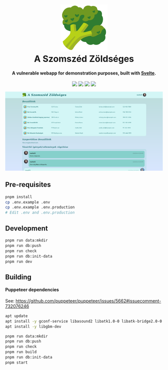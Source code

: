 <h1 align="center">
  <br>
  <img src="docs/images/logo.svg" alt="A Szomszéd Zöldséges logó" width="150">
  <br>
  A Szomszéd Zöldséges
  <br>
</h1>

<h4 align="center">A vulnerable webapp for demonstration purposes, built with <a href="https://svelte.dev/" target="_blank">Svelte</a>.</h4>

<p align="center">
    <img
		src="https://img.shields.io/github/created-at/bauerbrun0/szomszed-zoldseges"
    >
	<img
		src="https://img.shields.io/github/commit-activity/y/bauerbrun0/szomszed-zoldseges"
    >
	<img
		src="https://img.shields.io/github/languages/top/bauerbrun0/szomszed-zoldseges"
    >
	<img
		src="https://img.shields.io/github/v/release/bauerbrun0/szomszed-zoldseges"
	>

</p>

![Home page screenshot](docs/images/home-page.png)
## Pre-requisites

```bash
pnpm install
cp .env.example .env
cp .env.example .env.production
# Edit .env and .env.production
```

## Development

```bash
pnpm run data:mkdir
pnpm run db:push
pnpm run check
pnpm run db:init-data
pnpm run dev
```

## Building

#### Puppeteer dependencies
See: https://github.com/puppeteer/puppeteer/issues/5662#issuecomment-732076246

```bash
apt update
apt install -y gconf-service libasound2 libatk1.0-0 libatk-bridge2.0-0 libc6 libcairo2 libcups2 libdbus-1-3 libexpat1 libfontconfig1 libgcc1 libgconf-2-4 libgdk-pixbuf2.0-0 libglib2.0-0 libgtk-3-0 libnspr4 libpango-1.0-0 libpangocairo-1.0-0 libstdc++6 libx11-6 libx11-xcb1 libxcb1 libxcomposite1 libxcursor1 libxdamage1 libxext6 libxfixes3 libxi6 libxrandr2 libxrender1 libxss1 libxtst6 ca-certificates fonts-liberation libappindicator1 libnss3 lsb-release xdg-utils wget
apt install -y libgbm-dev
```

```bash
pnpm run data:mkdir
pnpm run db:push
pnpm run check
pnpm run build
pnpm run db:init-data
pnpm start
```


